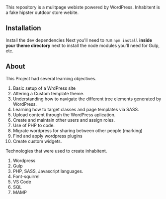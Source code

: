 This repository is a mulitpage webiste powered by WordPress. Inhabitent is a fake hipster outdoor store webite.


## Installation

Install the dev dependencies
Next you'll need to run `npm install` **inside your theme directory** next to install the node modules you'll need for Gulp, etc.

## About

This Project had several learning objectives.

1. Basic setup of a WrdPress site
2. Altering a Custom template theme.
3. Understanding how to navigate the different tree elements generated by WordPress.
4. Learning how to target classes and page templates via SASS.
5. Upload content through the WordPress aplication.
6. Create and maintain other users and assign roles.
7. Use of PHP to code.
8. Migrate wordpress for sharing between other people (marking)
9. Find and apply wordpress plugins
10. Create custom widgets.

Technologies that were used to create inhabitent.

1. Wordpress
2. Gulp
3. PHP, SASS, Javascript languages.
4. Font-squirrel
5. VS Code
6. SQL
7. MAMP
